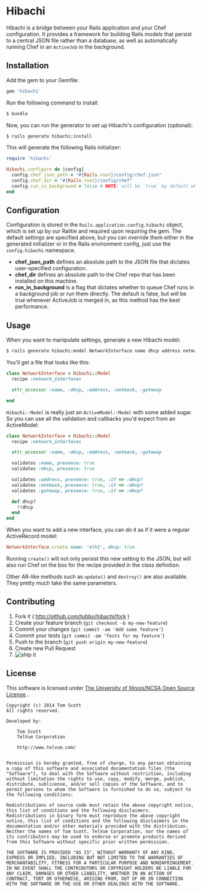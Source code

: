 # Hibachi

Hibachi is a bridge between your Rails application and your Chef
configuration. It provides a framework for building Rails models
that persist to a central JSON file rather than a database, as well as
automatically running Chef in an `ActiveJob` in the background.

## Installation

Add the gem to your Gemfile:

```ruby
gem 'hibachi'
```

Run the following command to install:

```bash
$ bundle
```

Now, you can run the generator to set up Hibachi's configuration
(optional):

```bash
$ rails generate hibachi:install
```

This will generate the following Rails initializer:

```ruby
require 'hibachi'

Hibachi.configure do |config|
  config.chef_json_path = "#{Rails.root}/config/chef.json"
  config.chef_dir = "#{Rails.root}/config/chef"
  config.run_in_background = false # NOTE: will be `true` by default when ActiveJob hits 1.0
end
```

## Configuration

Configuration is stored in the `Rails.application.config.hibachi`
object, which is set up by our Railtie and required upon requiring the
gem. The default settings are specified above, but you can override them
either in the generated initializer or in the Rails environment config,
just use the `config.hibachi` namespace.

- **chef_json_path** defines an absolute path to the JSON file that
  dictates user-specified configuration.
- **chef_dir** defines an absolute path to the Chef repo that has been
  installed on this machine.
- **run_in_background** is a flag that dictates whether to queue Chef
  runs in a background job or run them directly. The default is false,
  but *will* be true whenever ActiveJob is merged in, as this method has
  the best performance.

## Usage

When you want to manipulate settings, generate a new Hibachi model:

```bash
$ rails generate hibachi:model NetworkInterface name dhcp address netmask gateway
```

You'll get a file that looks like this:

```ruby
class NetworkInterface < Hibachi::Model
  recipe :network_interfaces

  attr_accessor :name, :dhcp, :address, :netmask, :gateway

end
```

`Hibachi::Model` is really just an `ActiveModel::Model` with some added
sugar. So you can use all the validation and callbacks you'd expect from
an ActiveModel:

```ruby
class NetworkInterface < Hibachi::Model
  recipe :network_interfaces

  attr_accessor :name, :dhcp, :address, :netmask, :gateway

  validates :name, presence: true
  validates :dhcp, presence: true

  validates :address, presence: true, :if => :dhcp?
  validates :netmask, presence: true, :if => :dhcp?
  validates :gateway, presence: true, :if => :dhcp?

  def dhcp?
    !!dhcp
  end
end
```

When you want to add a new interface, you can do it as if it were a
regular ActiveRecord model:

```ruby
NetworkInterface.create name: 'eth2', dhcp: true
```

Running `create()` will not only persist this new setting to the JSON,
but will also run Chef on the box for the recipe provided in the class
definition.

Other AR-like methods such as `update()` and `destroy()` are also
available. They pretty much take the same parameters.

## Contributing

1. Fork it ( http://github.com/tubbo/hibachi/fork )
2. Create your feature branch (`git checkout -b my-new-feature`)
3. Commit your changes (`git commit -am 'Add some feature'`)
4. Commit your tests (`git commit -am 'Tests for my feature'`)
5. Push to the branch (`git push origin my-new-feature`)
6. Create new Pull Request
7. ![ship it](https://assets-cdn.github.com/images/icons/emoji/shipit.png)

## License

This software is licensed under [The University of Illinois/NCSA Open
Source License](http://opensource.org/licenses/NCSA)...

    Copyright (c) 2014 Tom Scott
    All rights reserved.

    Developed by:

        Tom Scott
        TelVue Corporation

        http://www.telvue.com/


    Permission is hereby granted, free of charge, to any person obtaining a copy of this software and associated documentation files (the "Software"), to deal with the Software without restriction, including without limitation the rights to use, copy, modify, merge, publish, distribute, sublicense, and/or sell copies of the Software, and to permit persons to whom the Software is furnished to do so, subject to the following conditions:

    Redistributions of source code must retain the above copyright notice, this list of conditions and the following disclaimers.
    Redistributions in binary form must reproduce the above copyright notice, this list of conditions and the following disclaimers in the documentation and/or other materials provided with the distribution.
    Neither the names of Tom Scott, TelVue Corporation, nor the names of its contributors may be used to endorse or promote products derived from this Software without specific prior written permission.

    THE SOFTWARE IS PROVIDED "AS IS", WITHOUT WARRANTY OF ANY KIND, EXPRESS OR IMPLIED, INCLUDING BUT NOT LIMITED TO THE WARRANTIES OF MERCHANTABILITY, FITNESS FOR A PARTICULAR PURPOSE AND NONINFRINGEMENT. IN NO EVENT SHALL THE CONTRIBUTORS OR COPYRIGHT HOLDERS BE LIABLE FOR ANY CLAIM, DAMAGES OR OTHER LIABILITY, WHETHER IN AN ACTION OF CONTRACT, TORT OR OTHERWISE, ARISING FROM, OUT OF OR IN CONNECTION WITH THE SOFTWARE OR THE USE OR OTHER DEALINGS WITH THE SOFTWARE.
